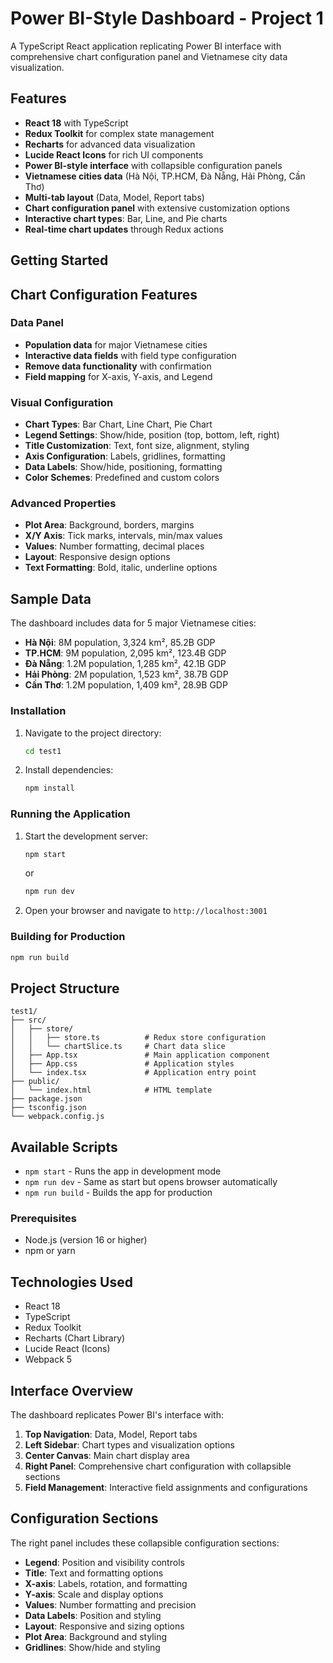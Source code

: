 # Power BI-Style Dashboard - Project 1

A TypeScript React application replicating Power BI interface with comprehensive chart configuration panel and Vietnamese city data visualization.

## Features

- **React 18** with TypeScript
- **Redux Toolkit** for complex state management
- **Recharts** for advanced data visualization
- **Lucide React Icons** for rich UI components
- **Power BI-style interface** with collapsible configuration panels
- **Vietnamese cities data** (Hà Nội, TP.HCM, Đà Nẵng, Hải Phòng, Cần Thơ)
- **Multi-tab layout** (Data, Model, Report tabs)
- **Chart configuration panel** with extensive customization options
- **Interactive chart types**: Bar, Line, and Pie charts
- **Real-time chart updates** through Redux actions

## Getting Started

## Chart Configuration Features

### Data Panel

- **Population data** for major Vietnamese cities
- **Interactive data fields** with field type configuration
- **Remove data functionality** with confirmation
- **Field mapping** for X-axis, Y-axis, and Legend

### Visual Configuration

- **Chart Types**: Bar Chart, Line Chart, Pie Chart
- **Legend Settings**: Show/hide, position (top, bottom, left, right)
- **Title Customization**: Text, font size, alignment, styling
- **Axis Configuration**: Labels, gridlines, formatting
- **Data Labels**: Show/hide, positioning, formatting
- **Color Schemes**: Predefined and custom colors

### Advanced Properties

- **Plot Area**: Background, borders, margins
- **X/Y Axis**: Tick marks, intervals, min/max values
- **Values**: Number formatting, decimal places
- **Layout**: Responsive design options
- **Text Formatting**: Bold, italic, underline options

## Sample Data

The dashboard includes data for 5 major Vietnamese cities:

- **Hà Nội**: 8M population, 3,324 km², 85.2B GDP
- **TP.HCM**: 9M population, 2,095 km², 123.4B GDP
- **Đà Nẵng**: 1.2M population, 1,285 km², 42.1B GDP
- **Hải Phòng**: 2M population, 1,523 km², 38.7B GDP
- **Cần Thơ**: 1.2M population, 1,409 km², 28.9B GDP

### Installation

1. Navigate to the project directory:

   ```bash
   cd test1
   ```

2. Install dependencies:
   ```bash
   npm install
   ```

### Running the Application

1. Start the development server:

   ```bash
   npm start
   ```

   or

   ```bash
   npm run dev
   ```

2. Open your browser and navigate to `http://localhost:3001`

### Building for Production

```bash
npm run build
```

## Project Structure

```
test1/
├── src/
│   ├── store/
│   │   ├── store.ts          # Redux store configuration
│   │   └── chartSlice.ts     # Chart data slice
│   ├── App.tsx               # Main application component
│   ├── App.css               # Application styles
│   └── index.tsx             # Application entry point
├── public/
│   └── index.html            # HTML template
├── package.json
├── tsconfig.json
└── webpack.config.js
```

## Available Scripts

- `npm start` - Runs the app in development mode
- `npm run dev` - Same as start but opens browser automatically
- `npm run build` - Builds the app for production

### Prerequisites

- Node.js (version 16 or higher)
- npm or yarn

## Technologies Used

- React 18
- TypeScript
- Redux Toolkit
- Recharts (Chart Library)
- Lucide React (Icons)
- Webpack 5

## Interface Overview

The dashboard replicates Power BI's interface with:

1. **Top Navigation**: Data, Model, Report tabs
2. **Left Sidebar**: Chart types and visualization options
3. **Center Canvas**: Main chart display area
4. **Right Panel**: Comprehensive chart configuration with collapsible sections
5. **Field Management**: Interactive field assignments and configurations

## Configuration Sections

The right panel includes these collapsible configuration sections:

- **Legend**: Position and visibility controls
- **Title**: Text and formatting options
- **X-axis**: Labels, rotation, and formatting
- **Y-axis**: Scale and display options
- **Values**: Number formatting and precision
- **Data Labels**: Position and styling
- **Layout**: Responsive and sizing options
- **Plot Area**: Background and styling
- **Gridlines**: Show/hide and styling
